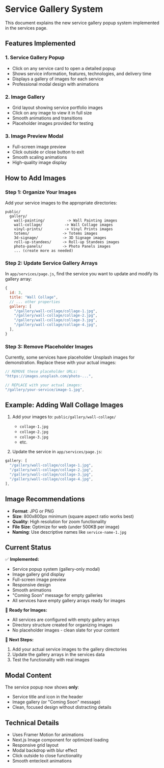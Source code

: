 # Service Gallery System

This document explains the new service gallery popup system implemented in the services page.

## Features Implemented

### 1. Service Gallery Popup
- Click on any service card to open a detailed popup
- Shows service information, features, technologies, and delivery time
- Displays a gallery of images for each service
- Professional modal design with animations

### 2. Image Gallery
- Grid layout showing service portfolio images
- Click on any image to view it in full size
- Smooth animations and transitions
- Placeholder images provided for testing

### 3. Image Preview Modal
- Full-screen image preview
- Click outside or close button to exit
- Smooth scaling animations
- High-quality image display

## How to Add Images

### Step 1: Organize Your Images
Add your service images to the appropriate directories:
```
public/
  gallery/
    wall-painting/          -> Wall Painting images
    wall-collage/          -> Wall Collage images  
    vinyl-prints/          -> Vinyl Prints images
    totems/               -> Totems images
    3d-signage/           -> 3D Signage images
    roll-up-standees/     -> Roll-up Standees images
    photo-panels/         -> Photo Panels images
    ... (create more as needed)
```

### Step 2: Update Service Gallery Arrays
In `app/services/page.js`, find the service you want to update and modify its gallery array:

```javascript
{
  id: 3,
  title: "Wall Collage",
  // ... other properties
  gallery: [
    "/gallery/wall-collage/collage-1.jpg",
    "/gallery/wall-collage/collage-2.jpg", 
    "/gallery/wall-collage/collage-3.jpg",
    "/gallery/wall-collage/collage-4.jpg",
  ],
}
```

### Step 3: Remove Placeholder Images
Currently, some services have placeholder Unsplash images for demonstration. Replace these with your actual images:

```javascript
// REMOVE these placeholder URLs:
"https://images.unsplash.com/photo-...",

// REPLACE with your actual images:
"/gallery/your-service/image-1.jpg",
```

## Example: Adding Wall Collage Images

1. Add your images to: `public/gallery/wall-collage/`
   - `collage-1.jpg`
   - `collage-2.jpg`
   - `collage-3.jpg`
   - etc.

2. Update the service in `app/services/page.js`:
```javascript
gallery: [
  "/gallery/wall-collage/collage-1.jpg",
  "/gallery/wall-collage/collage-2.jpg",
  "/gallery/wall-collage/collage-3.jpg",
  "/gallery/wall-collage/collage-4.jpg",
],
```

## Image Recommendations

- **Format**: JPG or PNG
- **Size**: 800x800px minimum (square aspect ratio works best)
- **Quality**: High resolution for zoom functionality
- **File Size**: Optimize for web (under 500KB per image)
- **Naming**: Use descriptive names like `service-name-1.jpg`

## Current Status

✅ **Implemented:**
- Service popup system (gallery-only modal)
- Image gallery grid display
- Full-screen image preview
- Responsive design
- Smooth animations
- "Coming Soon" message for empty galleries
- All services have empty gallery arrays ready for images

🔄 **Ready for Images:**
- All services are configured with empty gallery arrays
- Directory structure created for organizing images
- No placeholder images - clean slate for your content

📝 **Next Steps:**
1. Add your actual service images to the gallery directories
2. Update the gallery arrays in the services data
3. Test the functionality with real images

## Modal Content

The service popup now shows **only**:
- Service title and icon in the header
- Image gallery (or "Coming Soon" message)
- Clean, focused design without distracting details

## Technical Details

- Uses Framer Motion for animations
- Next.js Image component for optimized loading
- Responsive grid layout
- Modal backdrop with blur effect
- Click outside to close functionality
- Smooth enter/exit animations
